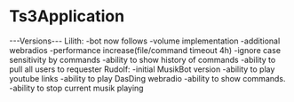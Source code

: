 # Ts3Application

---Versions---
Lilith:
    -bot now follows
    -volume implementation
    -additional webradios
    -performance increase(file/command timeout 4h)
    -ignore case sensitivity by commands
    -ability to show history of commands
    -ability to pull all users to requester
Rudolf:
    -initial MusikBot version
    -ability to play youtube links
    -ability to play DasDing webradio
    -ability to show commands.
    -ability to stop current musik playing
